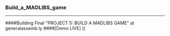 ### Build_a_MADLIBS_game
------------------------
####Building Final "PROJECT 5: BUILD A MADLIBS GAME" at generalassemb.ly
####[Demo LIVE] ()

